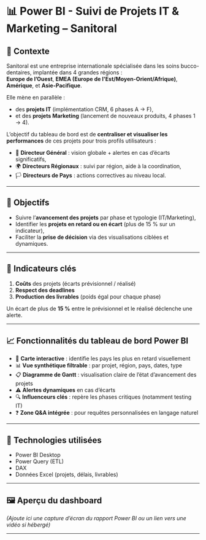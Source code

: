 # 📊 Power BI - Suivi de Projets IT & Marketing – Sanitoral

## 🏢 Contexte

Sanitoral est une entreprise internationale spécialisée dans les soins bucco-dentaires, implantée dans 4 grandes régions :  
**Europe de l’Ouest**, **EMEA (Europe de l'Est/Moyen-Orient/Afrique)**, **Amérique**, et **Asie-Pacifique**.

Elle mène en parallèle :
- des **projets IT** (implémentation CRM, 6 phases A → F),
- et des **projets Marketing** (lancement de nouveaux produits, 4 phases 1 → 4).

L’objectif du tableau de bord est de **centraliser et visualiser les performances** de ces projets pour trois profils utilisateurs :
- 👤 **Directeur Général** : vision globale + alertes en cas d’écarts significatifs,
- 🌍 **Directeurs Régionaux** : suivi par région, aide à la coordination,
- 🏳️ **Directeurs de Pays** : actions correctives au niveau local.

---

## 🎯 Objectifs

- Suivre l’**avancement des projets** par phase et typologie (IT/Marketing),
- Identifier les **projets en retard ou en écart** (plus de 15 % sur un indicateur),
- Faciliter la **prise de décision** via des visualisations ciblées et dynamiques.

---

## 📌 Indicateurs clés

1. **Coûts** des projets (écarts prévisionnel / réalisé)  
2. **Respect des deadlines**  
3. **Production des livrables** (poids égal pour chaque phase)

Un écart de plus de **15 %** entre le prévisionnel et le réalisé déclenche une alerte.

---

## 📈 Fonctionnalités du tableau de bord Power BI

- 🧭 **Carte interactive** : identifie les pays les plus en retard visuellement
- 📊 **Vue synthétique filtrable** : par projet, région, pays, dates, type
- 📋 **Diagramme de Gantt** : visualisation claire de l’état d’avancement des projets
- ⚠️ **Alertes dynamiques** en cas d’écarts
- 🔍 **Influenceurs clés** : repère les phases critiques (notamment testing IT)
- ❓ **Zone Q&A intégrée** : pour requêtes personnalisées en langage naturel

---

## 📌 Technologies utilisées

- Power BI Desktop
- Power Query (ETL)
- DAX
- Données Excel (projets, délais, livrables)

---

## 🖼️ Aperçu du dashboard

*(Ajoute ici une capture d’écran du rapport Power BI ou un lien vers une vidéo si hébergé)*

---
